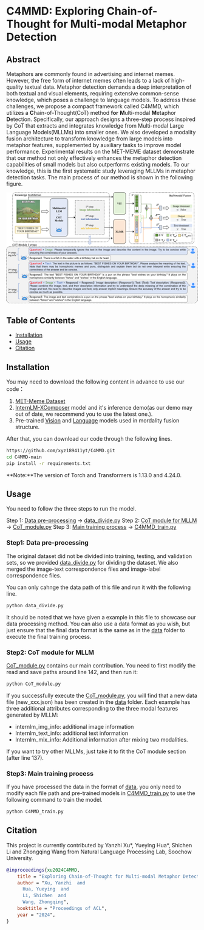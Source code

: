 # C4MMD: Exploring Chain-of-Thought for Multi-modal Metaphor Detection

## Abstract
Metaphors are commonly found in advertising and internet memes. However, the free form of internet memes often leads to a lack of high-quality textual data. Metaphor detection demands a deep interpretation of both textual and visual elements, requiring extensive common-sense knowledge, which poses a challenge to language models. To address these challenges, we propose a compact framework called C4MMD, which utilizes a **C**hain-of-Thought(CoT) method **for** **M**ulti-modal **M**etaphor **D**etection. Specifically, our approach designs a three-step process inspired by CoT that extracts and integrates knowledge from Multi-modal Large Language Models(MLLMs) into smaller ones. We also developed a modality fusion architecture to transform knowledge from large models into metaphor features, supplemented by auxiliary tasks to improve model performance. Experimental results on the MET-MEME dataset demonstrate that our method not only effectively enhances the metaphor detection capabilities of small models but also outperforms existing models. To our knowledge, this is the first systematic study leveraging MLLMs in metaphor detection tasks.
The main process of our method is shown in the following figure.

 ![An illustration of C4MMD using the MLLM for multi-modal metaphor detection.](structure.png "Main structure")



## Table of Contents

- [Installation](#installation)
- [Usage](#usage)
- [Citation](#Citation)

## Installation

You may need to download the following content in advance to use our code：
1. [MET-Meme Dataset](https://github.com/liaolianfoka/MET-Meme-A-Multi-modal-Meme-Dataset-Rich-in-Metaphors)
2. [InternLM-XComposer](https://github.com/InternLM/InternLM-XComposer) model and it's inference demo(as our demo may out of date, we recommend you to use the latest one.).
3. Pre-trained [Vision](https://huggingface.co/google/vit-base-patch16-224) and [Language](https://huggingface.co/FacebookAI/xlm-roberta-base) models used in mordality fusion structure.

After that, you can download our code through the following lines.
```bash
https://github.com/xyz189411yt/C4MMD.git
cd C4MMD-main
pip install -r requirements.txt
```
**Note:**The version of Torch and Transformers is 1.13.0 and 4.24.0.

## Usage

You need to follow the three steps to run the model.

Step 1: [Data pre-processing](#Data-pre-processing) -> [data_divide.py](data_divide.py)
Step 2: [CoT module for MLLM](#CoT-module-for-MLLM) -> [CoT_module.py](CoT_module.py)
Step 3: [Main training process](#Main-training-process) -> [C4MMD_train.py](C4MMD_train.py)

### Step1: Data pre-processing

The original dataset did not be divided into training, testing, and validation sets, so we provided [data_divide.py](data_divide.py) for dividing the dataset. 
We also merged the image-text correspondence files and image-label correspondence files.

You can only cahnge the data path of this file and run it with the following line.

```bash
python data_divide.py
```

It should be noted that we have given a example in this file to showcase our data processing method. You can also use a data format as you wish, but just ensure that the final data format is the same as in the [data](/data) folder to execute the final training process.


### Step2: CoT module for MLLM

[CoT_module.py](CoT_module.py) contains our main contribution.
You need to first modify the read and save paths around line 142, and then run it:

```bash
python CoT_module.py
```
If you successfully execute the [CoT_module.py](CoT_module.py), you will find that a new data file (new_xxx.json) has been created in the [data](/data) folder. Each example has three additional attributes corresponding to the three modal features generated by MLLM: 
- internlm_img_info: additional image information
- Internlm_text_info: additional text information
- Internlm_mix_info: Additional information after mixing two modalities.

If you want to try other MLLMs, just take it to fit the CoT module section (after line 137).

### Step3: Main training process

If you have processed the data in the format of [data](/data), you only need to modify each file path and pre-trained models in [C4MMD_train.py](C4MMD_train.py) to use the following command to train the model.

```bash
python C4MMD_train.py
```

## Citation
This project is currently contributed by Yanzhi Xu*, Yueying Hua*, Shichen Li and Zhongqing Wang from Natural Language Processing Lab, Soochow University.

```bib
@inproceedings{xu2024C4MMD,
    title = "Exploring Chain-of-Thought for Multi-modal Metaphor Detection",
    author = "Xu, Yanzhi  and
      Hua, Yueying  and
      Li, Shichen  and
      Wang, Zhongqing",
    booktitle = "Proceedings of ACL",
    year = "2024",
}
```
